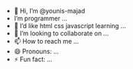 - 👋 Hi, I’m @younis-majad
-  I’m programmer ...
- 🌱 I’d like html css javascript learning ...
- 💞️ I’m looking to collaborate on ...
- 📫 How to reach me ...
- 😄 Pronouns: ...
- ⚡ Fun fact: ...

<!---
youis-majad/youis-majad is a ✨ special ✨ repository because its `README.md` (this file) appears on your GitHub profile.
You can click the Preview link to take a look at your changes.
--->
